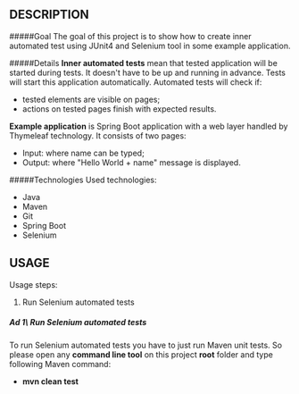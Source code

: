 DESCRIPTION
-----------

#####Goal
The goal of this project is to show how to create inner automated test using JUnit4 and Selenium tool in some example application.

#####Details
**Inner automated tests** mean that tested application will be started during tests. It doesn't have to be up and running in advance. Tests will start this application automatically. Automated tests will check if:
* tested elements are visible on pages;
* actions on tested pages finish with expected results. 

**Example application** is Spring Boot application with a web layer handled by Thymeleaf technology. It consists of two pages: 
* Input: where name can be typed;
* Output: where "Hello World + name" message is displayed.

#####Technologies
Used technologies:
* Java
* Maven
* Git
* Spring Boot
* Selenium


USAGE
-----

Usage steps:
1. Run Selenium automated tests

##### Ad 1\ Run Selenium automated tests
To run Selenium automated tests you have to just run Maven unit tests. So please open any **command line tool** on this project **root** folder and type following Maven command:
- **mvn clean test**